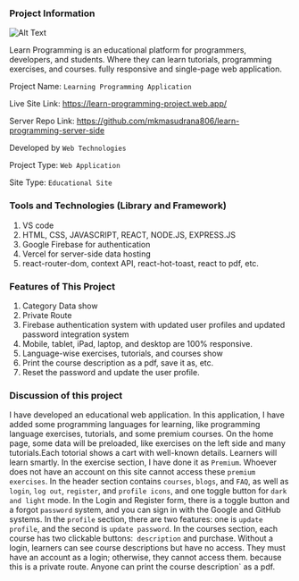 ### Project Information

![Alt Text](https://i.ibb.co/b2cNdCW/image.png)

Learn Programming is an educational platform for programmers, developers, and students. Where they can learn tutorials, programming exercises, and courses. fully responsive and single-page web application. 

Project Name: `Learning Programming Application`

Live Site Link: https://learn-programming-project.web.app/

Server Repo Link: https://github.com/mkmasudrana806/learn-programming-server-side

Developed by `Web Technologies`

Project Type: `Web Application`

Site Type: `Educational Site`

### Tools and Technologies (Library and Framework)
1. VS code
2.  HTML, CSS, JAVASCRIPT, REACT, NODE.JS, EXPRESS.JS
3. Google Firebase for authentication
4. Vercel for server-side data hosting
5. react-router-dom, context API, react-hot-toast, react to pdf, etc.
   
### Features of This Project
1. Category Data show
2. Private Route
3. Firebase authentication system with updated user profiles and updated password integration system
4.  Mobile, tablet, iPad, laptop, and desktop are 100% responsive.
5.  Language-wise exercises, tutorials, and courses show
6.  Print the course description as a pdf, save it as, etc.
7.  Reset the password and update the user profile.
   
### Discussion of this project
I have developed an educational web application. In this application, I have added some programming languages for learning, like programming language exercises, tutorials, and some premium courses.
On the home page, some data will be preloaded, like exercises on the left side and many tutorials.Each totorial shows a cart with well-known details. Learners will learn smartly.
In the exercise section, I have done it as `Premium`. Whoever does not have an account on this site cannot access these `premium exercises`.
In the header section contains `courses`, `blogs`, and `FAQ`, as well as `login`, `log out`, `register`, and `profile icons`, and one toggle button for `dark and light` mode.
In the Login and Register form, there is a toggle button and a forgot `password` system, and you can sign in with the Google and GitHub systems.
In the `profile` section, there are two features: one is `update profile`, and the second is `update password`.
In the courses section, each course has two clickable buttons:` description` and purchase. Without a login, learners can see course descriptions but have no access. They must have an account as a login; otherwise, they cannot access them. because this is a private route. Anyone can print the course description` as a pdf.
